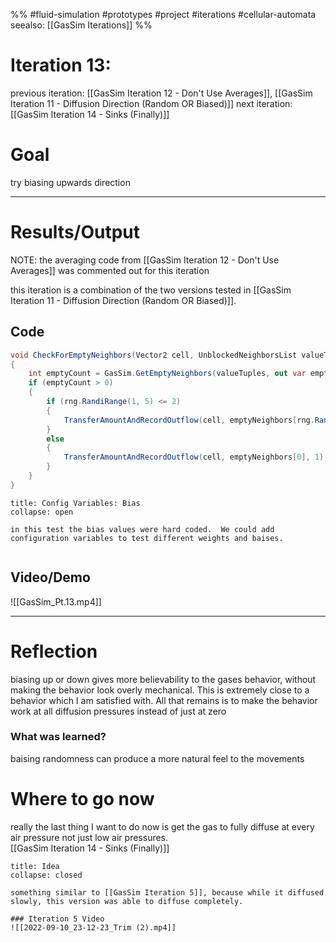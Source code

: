 %%
#fluid-simulation #prototypes #project #iterations #cellular-automata 
seealso: [[GasSim Iterations]]
%%
# Iteration 13: 
previous iteration: [[GasSim Iteration 12 - Don't Use Averages]], [[GasSim Iteration 11 - Diffusion Direction (Random OR Biased)]]
next iteration: [[GasSim Iteration 14 - Sinks (Finally)]]

# Goal 
try biasing upwards direction

---
# Results/Output
NOTE: the averaging code from [[GasSim Iteration 12 - Don't Use Averages]] was commented out for this iteration

this iteration is a combination of the two versions tested in [[GasSim Iteration 11 - Diffusion Direction (Random OR Biased)]].  

## Code
```cs
void CheckForEmptyNeighbors(Vector2 cell, UnblockedNeighborsList valueTuples)
{
	int emptyCount = GasSim.GetEmptyNeighbors(valueTuples, out var emptyNeighbors);
	if (emptyCount > 0)
	{
		if (rng.RandiRange(1, 5) <= 2)
		{
			TransferAmountAndRecordOutflow(cell, emptyNeighbors[rng.RandiRange(0, emptyCount - 1)], 1);
		}
		else
		{
			TransferAmountAndRecordOutflow(cell, emptyNeighbors[0], 1);
		}
	}
}
```

```ad-note
title: Config Variables: Bias
collapse: open

in this test the bias values were hard coded.  We could add configuration variables to test different weights and baises.  


```

## Video/Demo
![[GasSim_Pt.13.mp4]]


---

# Reflection
biasing up or down gives more believability to the gases behavior, without making the behavior look overly mechanical.
This is extremely close to a behavior which I am satisfied with.  All that remains is to make the behavior work at all diffusion pressures instead of just at zero 

### What was learned?
baising randomness can produce a more natural feel to the movements

# Where to go now
really the last thing I want to do now is get the gas to fully diffuse at every air pressure not just low air pressures.  
[[GasSim Iteration 14 - Sinks (Finally)]]
```ad-tip
title: Idea
collapse: closed

something similar to [[GasSim Iteration 5]], because while it diffused slowly, this version was able to diffuse completely.

### Iteration 5 Video
![[2022-09-10_23-12-23_Trim (2).mp4]]
```

